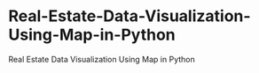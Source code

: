 # Real-Estate-Data-Visualization-Using-Map-in-Python
Real Estate Data Visualization Using Map in Python
